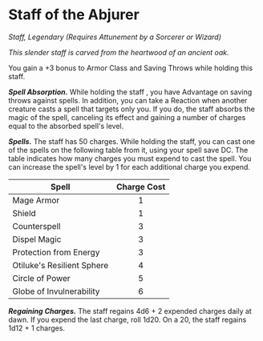 # Staff of the Abjurer
*Staff, Legendary (Requires Attunement by a Sorcerer or Wizard)*

*This slender staff is carved from the heartwood of an ancient oak.*

You gain a +3 bonus to Armor Class and Saving Throws while holding this staff.

***Spell Absorption.*** While holding the staff , you have Advantage on saving throws against spells. In addition, you can take a Reaction when another creature casts a spell that targets only you. If you do, the staff absorbs the magic of the spell, canceling its effect and gaining a number of charges equal to the absorbed spell's level. 

***Spells.*** The staff has 50 charges. While holding the staff, you can cast one of the spells on the following table from it, using your spell save DC. The table indicates how many charges you must expend to cast the spell. You can increase the spell's level by 1 for each additional charge you expend.

| Spell                      | Charge Cost |
|----------------------------|:-----------:|
| Mage Armor                 | 1           |
| Shield                     | 1           |
| Counterspell               | 3           |
| Dispel Magic               | 3           |
| Protection from Energy     | 3           |
| Otiluke's Resilient Sphere | 4           |
| Circle of Power            | 5           |
| Globe of Invulnerability   | 6           |

***Regaining Charges.*** The staff regains 4d6 + 2 expended charges daily at dawn. If you expend the last charge, roll 1d20. On a 20, the staff regains 1d12 + 1 charges.